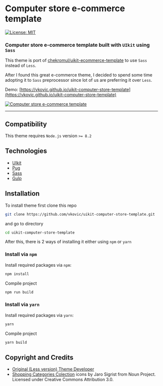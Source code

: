 
# Computer store e-commerce template

[![License: MIT](https://img.shields.io/badge/license-MIT-blue.svg)](https://github.com/vkovic/uikit-computer-store-template/blob/master/LICENSE)

### Computer store e-commerce template built with `UIkit` using `Sass`

This theme is port of
[chekromul/uikit-ecommerce-template](https://github.com/chekromul/uikit-ecommerce-template)
to use `Sass` instead of `Less`.

After I found this great e-commerce theme, I decided to spend some time adopting it to `Sass` preprocessor since lot of
us are preferring it over `Less`.

Demo: [https://vkovic.github.io/uikit-computer-store-template](https://vkovic.github.io/uikit-computer-store-template)

[![Computer store e-commerce template](https://raw.githubusercontent.com/vkovic/uikit-computer-store-template/gh-pages/images/preview.png "Computer store e-commerce template")](https://raw.githubusercontent.com/vkovic/uikit-computer-store-template/gh-pages/images/preview.png "Computer store e-commerce template")

---

## Compatibility

This theme requires `Node.js` version `>= 8.2`

## Technologies

- [UIkit](https://getuikit.com)
- [Pug](https://pugjs.org)
- [Sass](https://sass-lang.com/)
- [Gulp](https://gulpjs.com)

## Installation

To install theme first clone this repo

```bash
git clone https://github.com/vkovic/uikit-computer-store-template.git
```

and go to directory

```bash
cd uikit-computer-store-template
```

After this, there is 2 ways of installing it either using `npm` or `yarn`

### Install via `npm`

Install required packages via `npm`:

```bash
npm install
```

Compile project

```bash
npm run build
```

### Install via `yarn`

Install required packages via `yarn`:

```bash
yarn
```

Compile project

```bash
yarn build
```

## Copyright and Credits

- [Original (Less version) Theme Developer](https://github.com/chekromul)
- [Shopping Categories Colection](https://thenounproject.com/jarosigrist/collection/shopping-categories) icons by
Jaro Sigrist from Noun Project. Licensed under Creative Commons Attribution 3.0.

